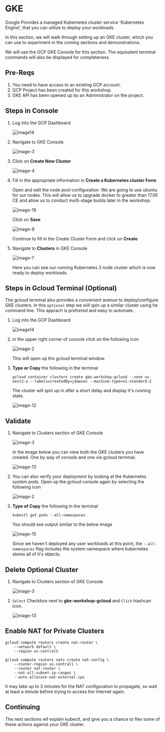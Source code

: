 # GKE

Google Provides a managed Kubernetes cluster service 'Kubernetes Engine', that you can utilize to deploy your workloads.

In this section, we will walk through setting up an GKE cluster, which you can use to experiment in the coming sections and demonstrations.

We will use the GCP GKE Console for this section. The equivalent terminal commands will also be displayed for completeness.


## Pre-Reqs

1. You need to have access to an existing GCP account.
2. GCP Project has been created for this workshop.
3. GKE API has been opened up by an Administrator on the project.

## Steps in Console

1. Log into the GCP Dashboard

	![image14](gke_images/image-14.png)
	
2. Navigate to GKE Console

    ![image-3](gke_images/image-3.png)
    
3. Click on **Create New Cluster**

    ![image-4](gke_images/image-4.png)
    
4. Fill in the appropriate information in **Create a Kubernetes cluster Form**
    
    Open and edit the node pool configuration.  We are going to use ubuntu for our nodes.  This will allow us to upgrade docker to 
    greater than 17.05 CE and allow us to conduct multi-stage builds later in the workshop.
    
    ![image-19](gke_images/image-19.png)
    
    Click on **Save**
    
    ![image-8](gke_images/image-8.png)
    
    Continue to fill in the Create Cluster Form and click on **Create**
    
5. Navigate to **Clusters** in GKE Console

    ![image-7](gke_images/image-7.png)
    
    Here you can see our running Kubernetes 3 node cluster which is now ready to deploy workloads.

## Steps in Gcloud Terminal (Optional)

The gcloud terminal also provides a convenient avenue to deploy/configure GKE clusters.  In this _`optional`_  step we will
spin up a similar cluster using he command line.  This apprach is prefrered and easy to automate.

1. Log into the GCP Dashboard

    ![image14](gke_images/image-14.png)
	
2. in the upper right corner of console click on the following icon    
 
    ![image-2](gke_images/image-2.png)
    
    This will open up the gcloud terminal window.
    
3. **Type or Copy** the following in the terminal

    `gcloud container clusters create gke-workshop-gcloud --zone us-west2-a --labels=createdBy=jdawson --machine-type=n1-standard-2`

    The cluster will spin up in after a short delay and display it's running state.
    
    ![image-12](gke_images/image-12.png)

   
## Validate

1. Navigate to Clusters section of GKE Console

    ![image-3](gke_images/image-3.png)

    In the image below you can view both the GKE clusters you have created. One by way of console and one via gcloud terminal.
    
    ![image-13](gke_images/image-13.png)
    
    
2. You can also verify your deployment by looking at the Kubernetes system pods. Open up the gcloud console again by selecting the
   following icon
   
    ![image-2](gke_images/image-2.png)
    
3. **Type of Copy**  the following in the terminal

    `kubectl get pods --all-namespaces`

    You should see output similar to the below image
    
    ![image-15](gke_images/image-15.png)
    
    Since we haven't deployed any user workloads at this point, the `--all-namespaces` flag includes the system namespace
    where kubernetes stores all of it's objects.
    
## Delete Optional Cluster

1. Navigate to Clusters section of GKE Console

   ![image-3](gke_images/image-3.png)
    

2. `Select` Checkbox next to **gke-workshop-gcloud** and `Click` trashcan icon.

   ![image-13](gke_images/image-13.png)
   
    
## Enable NAT for Private Clusters

```
gcloud compute routers create nat-router \
    --network default \
    --region us-central1

gcloud compute routers nats create nat-config \
    --router-region us-central1 \
    --router nat-router \
    --nat-all-subnet-ip-ranges \
    --auto-allocate-nat-external-ips
```

It may take up to 3 minutes for the NAT configuration to propagate, so wait at least a minute before trying to access the Internet again.


## Continuing

The next sections wll explain kubectl, and give you a chance to flex some of these actions against your GKE cluster.
